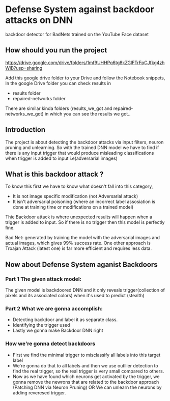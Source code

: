 # Defense System against backdoor attacks on DNN
backdoor detector for BadNets trained on the YouTube Face dataset

## How should you run the project

https://drive.google.com/drive/folders/1mf9UHHPq6tg8kZGlFTrFpCJfkg4zhWiB?usp=sharing

Add this google drive folder to your Drive and follow the Notebook snippets,
In the google Drive folder you can check results in 
* results folder
* repaired-networks folder

There are similar kinda folders (results_we_got and repaired-networks_we_got) in which you can see the results we got..

## Introduction

The project is about detecting the backdoor attacks via input filters, neuron pruning and unlearning. So with the trained DNN model we have to find if there is any input trigger that would produce misleading classifications when trigger is added to input i.e(adversarial images)

## What is this backdoor attack ?

To know this first we have to know what doesn't fall into this category, 

* It is not image specific modification (not Adversarial attack)
* It isn't adversarial poisoning (where an incorrect label assosiation is done at training time or modifications on a trained model)

Thie Backdoor attack is where unexpected results will happen when a trigger is added to input. So if there is no trigger then this model is perfectly fine.

Bad Net: generated by training the model with the adversarial images and actual images, which gives 99% success rate. One other approach is Troajan Attack (latest one) is far more efficient and requires less data.

## Now about Defense System aganist Backdoors

### Part 1 The given attack model:

The given model is backdoored DNN and it only reveals trigger(collection of pixels and its associated colors) when it's used to predict (stealth)

### Part 2 What we are gonna accomplish:

* Detecting backdoor and label it as separate class.
* Identifying the trigger used
* Lastly we gonna make Backdoor DNN right

### How we're gonna detect backdoors

* First we find the minimal trigger to misclassify all labels into this target label
* We're gonna do that to all labels and then we use outllier detection to find the real trigger, so the real trigger is very small compared to others.
* Now as we have found which neurons get activated by the trigger, we gonna remove the newrons that are related to the backdoor approach (Patching DNN via Neuron Pruning)
OR
We can unlearn the neurons by adding reveresed trigger.





